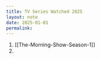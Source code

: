 ```yaml
---
title: TV Series Watched 2025
layout: note
date: 2025-01-01
permalink:
---
```


1. [[The-Morning-Show-Season-1]]
2. 